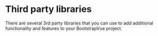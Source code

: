 # Third party libraries

<div class="lead mb-5">

There are several 3rd party libraries that you can use to add additional functionality and features to your BootstrapVue project.

</div>

<script setup lang="ts">

</script>
